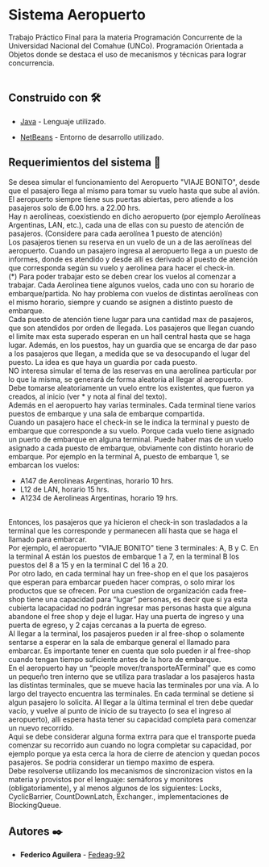 # Sistema Aeropuerto

  Trabajo Práctico Final para la materia Programación Concurrente de la Universidad Nacional del Comahue (UNCo). Programación Orientada a Objetos donde se destaca el uso de mecanismos y técnicas para lograr concurrencia.
  </br></br>
## Construido con 🛠️

  - [Java](https://www.w3schools.com/java/default.asp) - Lenguaje utilizado.

  - [NetBeans](https://netbeans.apache.org/) - Entorno de desarrollo utilizado.
 
## Requerimientos del sistema 📄
Se desea simular el funcionamiento del Aeropuerto "VIAJE BONITO", desde que el pasajero
llega al mismo para tomar su vuelo hasta que sube al avión. El aeropuerto siempre tiene sus puertas
abiertas, pero atiende a los pasajeros solo de 6.00 hrs. a 22.00 hrs.</br>
Hay n aerolíneas, coexistiendo en dicho aeropuerto (por ejemplo Aerolíneas Argentinas, LAN,
etc.), cada una de ellas con su puesto de atención de pasajeros.
(Considere para cada aerolínea 1 puesto de atención)</br>
Los pasajeros tienen su reserva en un vuelo de un
a de las aerolíneas del aeropuerto. Cuando un pasajero ingresa al aeropuerto llega a un puesto de
informes, donde es atendido y desde allí es derivado al puesto de atención que corresponda según su
vuelo y aerolinea para hacer el check-in.</br>
(*) Para poder trabajar esto se deben crear los vuelos al comenzar a trabajar. Cada Aerolinea tiene
algunos vuelos, cada uno con su horario de embarque/partida. No hay problema con vuelos de
distintas aerolíneas con el mismo horario, siempre y cuando se asignen a distinto puesto de
embarque.</br>
Cada puesto de atención tiene lugar para una cantidad max de pasajeros, que son atendidos por
orden de llegada. Los pasajeros que llegan cuando el limite max esta superado esperan en un hall
central hasta que se haga lugar. Además, en los puestos, hay un guardia que se encarga de dar paso
a los pasajeros que llegan, a medida que se va desocupando el lugar del puesto.
La idea es que haya un guardia por cada puesto.</br>
NO interesa simular el tema de las reservas en una aerolínea particular por lo que la misma, se
generará de forma aleatoria al llegar al aeropuerto.
Debe tomarse aleatoriamente un vuelo entre los existentes, que fueron ya creados, al inicio (ver * y
nota al final del texto).</br>
Además en el aeropuerto hay varias terminales. Cada terminal tiene varios puestos de embarque y
una sala de embarque compartida.</br>
Cuando un pasajero hace el check-in se le indica la terminal y puesto de embarque que corresponde
a su vuelo. Porque cada vuelo tiene asignado un puerto de embarque en alguna terminal.
Puede haber mas de un vuelo asignado a cada puesto de embarque, obviamente con distinto horario
de embarque. Por ejemplo en la terminal A, puesto de embarque 1, se embarcan los vuelos:
- A147 de Aerolineas Argentinas, horario 10 hrs.
- L12 de LAN, horario 15 hrs.
- A1234 de Aerolineas Argentinas, horario 19 hrs.</br></br>

Entonces, los pasajeros que ya hicieron el check-in son trasladados a la terminal que les
corresponde y permanecen allí hasta que se haga el llamado para embarcar.</br>
Por ejemplo, el aeropuerto "VIAJE BONITO" tiene 3 terminales: A, B y C. En la terminal A están
los puestos de embarque 1 a 7, en la terminal B los puestos del 8 a 15 y en la terminal C del 16 a 20.</br>
Por otro lado, en cada terminal hay un free-shop en el que los pasajeros que esperan para embarcar
pueden hacer compras, o solo mirar los productos que se ofrecen. Por una cuestion de organización
cada free-shop tiene una capacidad para “lugar” personas, es decir que si ya esta cubierta lacapacidad no podrán ingresar mas personas hasta que alguna abandone el free shop y deje el lugar. Hay una puerta de ingreso y una puerta de egreso, y 2 cajas cercanas a la puerta de egreso.</br>
Al llegar a la terminal, los pasajeros pueden ir al free-shop o solamente sentarse a esperar en la sala
de embarque general el llamado para embarcar. Es importante tener en cuenta que solo pueden ir al
free-shop cuando tengan tiempo suficiente antes de la hora de embarque.</br>
En el aeropuerto hay un “people mover/transporteATerminal” que es como un pequeño tren
interno que se utiliza para trasladar a los pasajeros hasta las distintas terminales, que se mueve hacia
las terminales por una vía. A lo largo del trayecto encuentra las terminales. En cada terminal se
detiene si algun pasajero lo solicita. Al llegar a la última terminal el tren debe quedar vacío, y
vuelve al punto de inicio de su trayecto (o sea el ingreso al aeropuerto), alli espera hasta tener su
capacidad completa para comenzar un nuevo recorrido.</br>
Aqui se debe considerar alguna forma extrra para que el transporte pueda comenzar su recorrido
aun cuando no logra completar su capacidad, por ejemplo porque ya esta cerca la hora de cierre de
atencion y quedan pocos pasajeros. Se podria considerar un tiempo maximo de espera.</br>
Debe resolverse utilizando los mecanismos de sincronizacion vistos en la materia y provistos
por el lenguaje: semáforos y monitores (obligatoriamente), y al menos algunos de los
siguientes: Locks, CyclicBarrier, CountDownLatch, Exchanger., implementaciones de
BlockingQueue.</br>
  
## Autores ✒️

- **Federico Aguilera** - [Fedeag-92](https://github.com/Fedeag-92)
